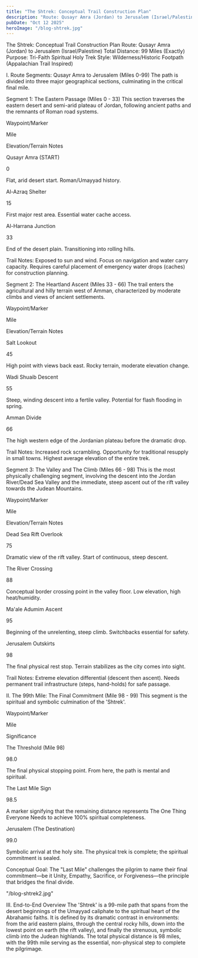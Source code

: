 ```yaml
---
title: "The Shtrek: Conceptual Trail Construction Plan"
description: "Route: Qusayr Amra (Jordan) to Jerusalem (Israel/Palestine)"
pubDate: "Oct 12 2025"
heroImage: "/blog-shtrek.jpg"
---
```


The Shtrek: Conceptual Trail Construction Plan
Route: Qusayr Amra (Jordan) to Jerusalem (Israel/Palestine)
Total Distance: 99 Miles (Exactly)
Purpose: Tri-Faith Spiritual Holy Trek
Style: Wilderness/Historic Footpath (Appalachian Trail Inspired)

I. Route Segments: Qusayr Amra to Jerusalem (Miles 0-99)
The path is divided into three major geographical sections, culminating in the critical final mile.

Segment 1: The Eastern Passage (Miles 0 - 33)
This section traverses the eastern desert and semi-arid plateau of Jordan, following ancient paths and the remnants of Roman road systems.

Waypoint/Marker

Mile

Elevation/Terrain Notes

Qusayr Amra (START)

0

Flat, arid desert start. Roman/Umayyad history.

Al-Azraq Shelter

15

First major rest area. Essential water cache access.

Al-Harrana Junction

33

End of the desert plain. Transitioning into rolling hills.

Trail Notes: Exposed to sun and wind. Focus on navigation and water carry capacity. Requires careful placement of emergency water drops (caches) for construction planning.





Segment 2: The Heartland Ascent (Miles 33 - 66)
The trail enters the agricultural and hilly terrain west of Amman, characterized by moderate climbs and views of ancient settlements.

Waypoint/Marker

Mile

Elevation/Terrain Notes

Salt Lookout

45

High point with views back east. Rocky terrain, moderate elevation change.

Wadi Shuaib Descent

55

Steep, winding descent into a fertile valley. Potential for flash flooding in spring.

Amman Divide

66

The high western edge of the Jordanian plateau before the dramatic drop.

Trail Notes: Increased rock scrambling. Opportunity for traditional resupply in small towns. Highest average elevation of the entire trek.





Segment 3: The Valley and The Climb (Miles 66 - 98)
This is the most physically challenging segment, involving the descent into the Jordan River/Dead Sea Valley and the immediate, steep ascent out of the rift valley towards the Judean Mountains.

Waypoint/Marker

Mile

Elevation/Terrain Notes

Dead Sea Rift Overlook

75

Dramatic view of the rift valley. Start of continuous, steep descent.

The River Crossing

88

Conceptual border crossing point in the valley floor. Low elevation, high heat/humidity.

Ma'ale Adumim Ascent

95

Beginning of the unrelenting, steep climb. Switchbacks essential for safety.

Jerusalem Outskirts

98

The final physical rest stop. Terrain stabilizes as the city comes into sight.

Trail Notes: Extreme elevation differential (descent then ascent). Needs permanent trail infrastructure (steps, hand-holds) for safe passage.





II. The 99th Mile: The Final Commitment (Mile 98 - 99)
This segment is the spiritual and symbolic culmination of the 'Shtrek'.

Waypoint/Marker

Mile

Significance

The Threshold (Mile 98)

98.0

The final physical stopping point. From here, the path is mental and spiritual.

The Last Mile Sign

98.5

A marker signifying that the remaining distance represents The One Thing Everyone Needs to achieve 100% spiritual completeness.

Jerusalem (The Destination)

99.0

Symbolic arrival at the holy site. The physical trek is complete; the spiritual commitment is sealed.

Conceptual Goal: The "Last Mile" challenges the pilgrim to name their final commitment—be it Unity, Empathy, Sacrifice, or Forgiveness—the principle that bridges the final divide.


"/blog-shtrek2.jpg"


III. End-to-End Overview
The 'Shtrek' is a 99-mile path that spans from the desert beginnings of the Umayyad caliphate to the spiritual heart of the Abrahamic faiths. It is defined by its dramatic contrast in environments: from the arid eastern plains, through the central rocky hills, down into the lowest point on earth (the rift valley), and finally the strenuous, symbolic climb into the Judean highlands. The total physical distance is 98 miles, with the 99th mile serving as the essential, non-physical step to complete the pilgrimage.

